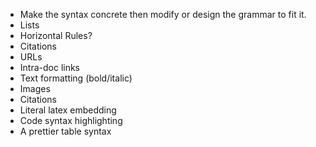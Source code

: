 - Make the syntax concrete then modify or design the grammar to fit it.
- Lists
- Horizontal Rules?
- Citations
- URLs
- Intra-doc links
- Text formatting (bold/italic)
- Images
- Citations
- Literal latex embedding
- Code syntax highlighting
- A prettier table syntax
